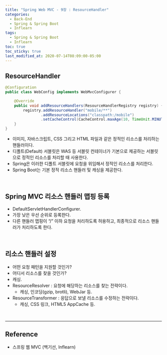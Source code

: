 ```yaml
---
title: "Spring Web MVC - 9장 : ResourceHandler"
categories:
  - Back-End
  - Spring & Spring Boot
  - Inflearn
tags:
  - Spring & Spring Boot
  - Inflearn
toc: true
toc_sticky: true
last_modified_at: 2020-07-14T08:09:00-05:00
---
```


## ResourceHandler

```java
@Configuration
public class WebConfig implements WebMvcConfigurer {

    @Override
    public void addResourceHandlers(ResourceHandlerRegistry registry) {
        registry.addResourceHandler("mobile/**")
                .addResourceLocations("classpath:/mobile")
                .setCacheControl(CacheControl.maxAge(10, TimeUnit.MINUTES));
    }
}
```

* 이미지, 자바스크립트, CSS 그리고 HTML 파일과 같은 정적인 리소스를 처리하는 핸들러이다.
* 디폴트(Default) 서블릿은 WAS 등 서블릿 컨테이너가 기본으로 제공하는 서블릿으로 정적인 리소스를 처리할 때 사용한다.
* Spring은 이러한 디폴트 서블릿에 요청을 위임해서 정적인 리소스를 처리한다.
* Spring Boot는 기본 정적 리소스 핸들러 및 캐싱을 제공한다.

<br>

## Spring MVC 리소스 핸들러 맵핑 등록

* DefaultServletHandlerConfigurer.
* 가장 낮은 우선 순위로 등록한다.
* 다른 핸들러 맵핑이 “/” 이하 요청을 처리하도록 허용하고, 최종적으로 리소스 핸들러가 처리하도록 한다.

<br>

## 리소스 핸들러 설정

* 어떤 요청 패턴을 지원할 것인가?
* 어디서 리소스를 찾을 것인가?
* 캐싱.
* ResourceResolver : 요청에 해당하는 리소스를 찾는 전략이다.
	* 캐싱, 인코딩(gzip, brotli), WebJar 등.
* ResourceTransformer : 응답으로 보낼 리소스를 수정하는 전략이다.
	* 캐싱, CSS 링크, HTML5 AppCache 등.

<br>

---

## Reference

*	스프링 웹 MVC (백기선, Inflearn)
